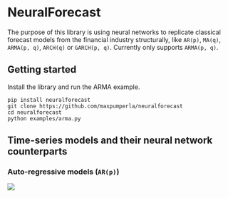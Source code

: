 # NeuralForecast

The purpose of this library is using neural networks to replicate classical
forecast models from the financial industry structurally, like ```AR(p)```, ```MA(q)```, ```ARMA(p, q)```, ```ARCH(q)```
or ```GARCH(p, q)```. Currently only supports ```ARMA(p, q)```.

## Getting started
Install the library and run the ARMA example.
```{python}
pip install neuralforecast
git clone https://github.com/maxpumperla/neuralforecast
cd neuralforecast
python examples/arma.py
```

## Time-series models and their neural network counterparts


### Auto-regressive models (```AR(p)```)

![](https://upload.wikimedia.org/math/f/0/6/f06ba0e2d8668944406852d7f72ac2f1.png)
